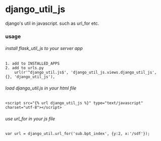 django_util_js
==============
django's util in javascript. such as url_for etc.

### usage

###### install flask_util_js to your server app

    1. add to INSTALLED_APPS
    2. add to urls.py
        url(r'^django_util.js$', 'django_util_js.views.django_util_js', {}, 'django_util_js'),

###### load django_util.js in your html file

    <script src="{% url django_util_js %}" type="text/javascript" charset="utf-8"></script>


###### use url_for in your js file

    var url = django_util.url_for('sub.bpt_index', {y:2, x:'/sdf'});
